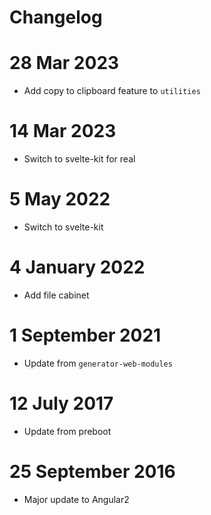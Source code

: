 # Changelog

# 28 Mar 2023

- Add copy to clipboard feature to `utilities`

# 14 Mar 2023

- Switch to svelte-kit for real

# 5 May 2022

- Switch to svelte-kit

# 4 January 2022

- Add file cabinet

# 1 September 2021

- Update from `generator-web-modules`

# 12 July 2017

- Update from preboot

# 25 September 2016

- Major update to Angular2
